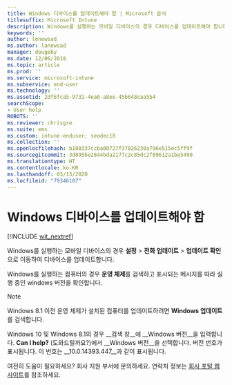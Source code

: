 ```yaml
---
title: Windows 디바이스를 업데이트해야 함 | Microsoft 문서
titlesuffix: Microsoft Intune
description: Windows를 실행하는 모바일 디바이스의 경우 디바이스를 업데이트해야 합니다.
keywords: ''
author: lenewsad
ms.author: lanewsad
manager: dougeby
ms.date: 12/06/2018
ms.topic: article
ms.prod: ''
ms.service: microsoft-intune
ms.subservice: end-user
ms.technology: ''
ms.assetid: 2df6fca5-9731-4ea0-a8ee-45b648caa5b4
searchScope:
- User help
ROBOTS: ''
ms.reviewer: chrisgre
ms.suite: ems
ms.custom: intune-enduser; seodec18
ms.collection: ''
ms.openlocfilehash: b180337ccba00727f37026230a796e515ec5ff9f
ms.sourcegitcommit: 3d895be2844bda2177c2c85dc2f09612a1be5490
ms.translationtype: HT
ms.contentlocale: ko-KR
ms.lasthandoff: 03/13/2020
ms.locfileid: "79346107"
---
```

# <a name="you-need-to-update-your-windows-device"></a>Windows 디바이스를 업데이트해야 함

[!INCLUDE [wit_nextref](includes/end-user-os-update-guidance.md)]

Windows를 실행하는 모바일 디바이스의 경우 **설정** > **전화 업데이트** > **업데이트 확인**으로 이동하여 디바이스를 업데이트합니다.

Windows를 실행하는 컴퓨터의 경우 **운영 체제**를 검색하고 표시되는 메시지를 따라 실행 중인 windows 버전을 확인합니다.

> [!Note]
> Windows 8.1 이전 운영 체제가 설치된 컴퓨터를 업데이트하려면 **Windows 업데이트**를 검색합니다.

Windows 10 및 Windows 8.1의 경우 __검색 창__에 __Windows 버전__을 입력합니다. __Can I help?__ (도와드릴까요?)에서 __Windows 버전__을 선택합니다. 버전 번호가 표시됩니다. 이 번호는 __10.0.14393.447__과 같이 표시됩니다.

여전히 도움이 필요하세요? 회사 지원 부서에 문의하세요. 연락처 정보는 [회사 포털 웹 사이트](https://go.microsoft.com/fwlink/?linkid=2010980)를 참조하세요.

